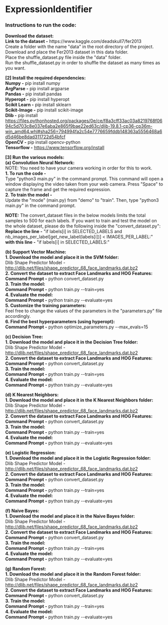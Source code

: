 # ExpressionIdentifier

<h3>Instructions to run the code:</h3>
<b>Download the dataset:</b><br>
<b>Link to the dataset -</b> https://www.kaggle.com/deadskull7/fer2013<br>
Create a folder with the name "data" in the root directory of the project. Download and place the Fer2013 dataset in this data folder.<br>
Place the shuffle_dataset.py file inside the "data" folder.<br>
Run the shuffle_dataset.py in order to shuffle the dataset as many times as you want.<br>

<b>[2] Install the required dependencies:</b><br>
<b>Numpy -</b> pip install numpy<br>
<b>ArgParse -</b> pip install argparse<br>
<b>Pandas -</b> pip install pandas<br>
<b>Hyperopt -</b> pip install hyperopt<br>
<b>Scikit Learn -</b> pip install sklearn<br>
<b>Scikit-Image -</b> pip install scikit-image<br>
<b>Dlib -</b> pip install https://files.pythonhosted.org/packages/0e/ce/f8a3cff33ac03a8219768f0694c5d703c8e037e6aba2e865f9bae22ed63c/dlib-19.8.1-cp36-cp36m-win_amd64.whl#sha256=794994fa2c54e7776659fddb148363a5556468a6d5d46be8dad311722d54bfcf<br>
<b>OpenCV -</b> pip install opencv-python<br>
<b>Tensorflow -</b> https://www.tensorflow.org/install<br>


<b>[3] Run the various models:</b><br>
<b>(a) Convolution Neural Network:</b><br>
NOTE: You need to have your camera working in order for this to work.<br>
<b>1. To run the code -</b><br> Type "python3 main.py" in the command prompt. This command will open a window displaying the video taken from your web camera. Press "Space" to capture the frame and get the required expression.<br>
<b>2. To train the model -</b><br> Update the "mode" (main.py) from "demo" to "train". Then, type "python3 main.py" in the command prompt.<br>


<b>NOTE:</b> The convert_dataset files in the below models limits the total samples to 500 for each labels. If you want to train and test the model on the whole dataset, please do the following inside the "convert_dataset.py":<br>
<b>Replace the line -</b> "if labels[i] in SELECTED_LABELS and nb_images_per_label[get_new_label(labels[i])] < IMAGES_PER_LABEL:"<br>
<b>with this line -</b> "if labels[i] in SELECTED_LABELS:"<br>


<b>(b) Support Vector Machine:</b><br>
<b>1. Download the model and place it in the SVM folder:</b><br>
Dlib Shape Predictor Model - http://dlib.net/files/shape_predictor_68_face_landmarks.dat.bz2<br>
<b>2. Convert the dataset to extract Face Landmarks and HOG Features:</b><br>
<b>Command Prompt -</b> python convert_dataset.py<br>
<b>3. Train the model:</b><br>
<b>Command Prompt -</b> python train.py --train=yes<br>
<b>4. Evaluate the model:</b><br>
<b>Command Prompt -</b> python train.py --evaluate=yes<br>
<b>5. Customize the training parameters:</b><br>
Feel free to change the values of the parameters in the "parameters.py" file accordingly.</b><br>
<b>6. Find the best hyperparameters (using hyperopt):</b><br>
<b>Command Prompt -</b> python optimize_parameters.py --max_evals=15<br>


<b>(c) Decision Tree:</b><br>
<b>1. Download the model and place it in the Decision Tree folder:</b><br>
Dlib Shape Predictor Model - http://dlib.net/files/shape_predictor_68_face_landmarks.dat.bz2<br>
<b>2. Convert the dataset to extract Face Landmarks and HOG Features:</b><br>
<b>Command Prompt -</b> python convert_dataset.py<br>
<b>3. Train the model:</b><br>
<b>Command Prompt -</b> python train.py --train=yes<br>
<b>4. Evaluate the model:</b><br>
<b>Command Prompt -</b> python train.py --evaluate=yes<br>


<b>(d) K Nearest Neighbors:</b><br>
<b>1. Download the model and place it in the K Nearest Neighbors folder:</b><br>
Dlib Shape Predictor Model - http://dlib.net/files/shape_predictor_68_face_landmarks.dat.bz2<br>
<b>2. Convert the dataset to extract Face Landmarks and HOG Features:</b><br>
<b>Command Prompt -</b> python convert_dataset.py<br>
<b>3. Train the model:</b><br>
<b>Command Prompt -</b> python train.py --train=yes<br>
<b>4. Evaluate the model:</b><br>
<b>Command Prompt -</b> python train.py --evaluate=yes<br>


<b>(e) Logistic Regression:</b><br>
<b>1. Download the model and place it in the Logistic Regression folder:</b><br>
Dlib Shape Predictor Model - http://dlib.net/files/shape_predictor_68_face_landmarks.dat.bz2<br>
<b>2. Convert the dataset to extract Face Landmarks and HOG Features:</b><br>
<b>Command Prompt -</b> python convert_dataset.py<br>
<b>3. Train the model:</b><br>
<b>Command Prompt -</b> python train.py --train=yes<br>
<b>4. Evaluate the model:</b><br>
<b>Command Prompt -</b> python train.py --evaluate=yes<br>


<b>(f) Naive Bayes:</b><br>
<b>1. Download the model and place it in the Naive Bayes folder:</b><br>
Dlib Shape Predictor Model - http://dlib.net/files/shape_predictor_68_face_landmarks.dat.bz2<br>
<b>2. Convert the dataset to extract Face Landmarks and HOG Features:</b><br>
<b>Command Prompt -</b> python convert_dataset.py<br>
<b>3. Train the model:</b><br>
<b>Command Prompt -</b> python train.py --train=yes<br>
<b>4. Evaluate the model:</b><br>
<b>Command Prompt -</b> python train.py --evaluate=yes<br>


<b>(g) Random Forest:</b><br>
<b>1. Download the model and place it in the Random Forest folder:</b><br>
Dlib Shape Predictor Model - http://dlib.net/files/shape_predictor_68_face_landmarks.dat.bz2<br>
<b>2. Convert the dataset to extract Face Landmarks and HOG Features:</b><br>
<b>Command Prompt -</b> python convert_dataset.py<br>
<b>3. Train the model:</b><br>
<b>Command Prompt -</b> python train.py --train=yes<br>
<b>4. Evaluate the model:</b><br>
<b>Command Prompt -</b> python train.py --evaluate=yes<br>

